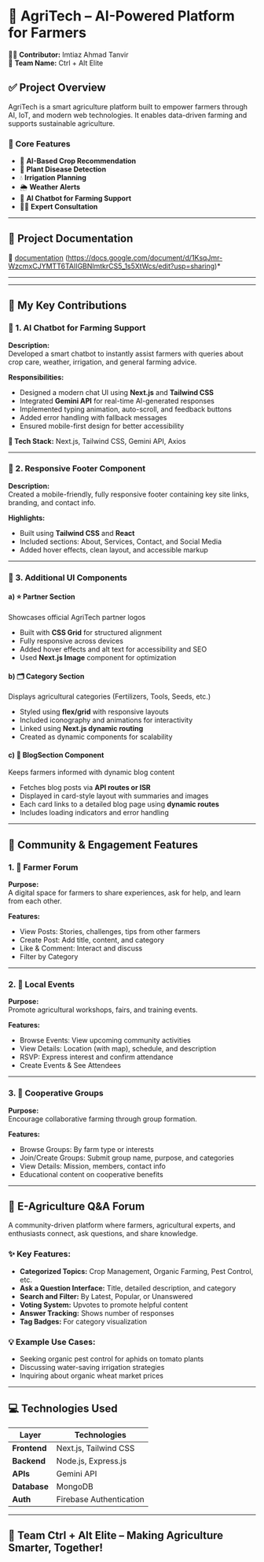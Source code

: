 # 🌱 AgriTech – AI-Powered Platform for Farmers

👨‍💻 **Contributor:** Imtiaz Ahmad Tanvir  
🧠 **Team Name:** Ctrl + Alt Elite  

## ✅ Project Overview
AgriTech is a smart agriculture platform built to empower farmers through AI, IoT, and modern web technologies. It enables data-driven farming and supports sustainable agriculture.

### 🌟 Core Features
- 🌾 **AI-Based Crop Recommendation**
- 🦠 **Plant Disease Detection**
- 💧 **Irrigation Planning**
- 🌦️ **Weather Alerts**
- 🤖 **AI Chatbot for Farming Support**
- 👨‍🌾 **Expert Consultation**

---

## 🚀 Project Documentation

🔗 [documentation](#) (https://docs.google.com/document/d/1KsqJmr-WzcmxCJYMTT6TAIIGBNlmtkrCS5_1s5XtWcs/edit?usp=sharing)*

---
---

## 🚀 My Key Contributions

### 🔹 1. AI Chatbot for Farming Support
**Description:**  
Developed a smart chatbot to instantly assist farmers with queries about crop care, weather, irrigation, and general farming advice.

**Responsibilities:**
- Designed a modern chat UI using **Next.js** and **Tailwind CSS**
- Integrated **Gemini API** for real-time AI-generated responses
- Implemented typing animation, auto-scroll, and feedback buttons
- Added error handling with fallback messages
- Ensured mobile-first design for better accessibility

**🔧 Tech Stack:** Next.js, Tailwind CSS, Gemini API, Axios

---

### 🔹 2. Responsive Footer Component
**Description:**  
Created a mobile-friendly, fully responsive footer containing key site links, branding, and contact info.

**Highlights:**
- Built using **Tailwind CSS** and **React**
- Included sections: About, Services, Contact, and Social Media
- Added hover effects, clean layout, and accessible markup

---

### 🔹 3. Additional UI Components

#### a) ⭐ Partner Section
Showcases official AgriTech partner logos
- Built with **CSS Grid** for structured alignment
- Fully responsive across devices
- Added hover effects and alt text for accessibility and SEO
- Used **Next.js Image** component for optimization

#### b) 🗂️ Category Section
Displays agricultural categories (Fertilizers, Tools, Seeds, etc.)
- Styled using **flex/grid** with responsive layouts
- Included iconography and animations for interactivity
- Linked using **Next.js dynamic routing**
- Created as dynamic components for scalability

#### c) 📰 BlogSection Component
Keeps farmers informed with dynamic blog content
- Fetches blog posts via **API routes or ISR**
- Displayed in card-style layout with summaries and images
- Each card links to a detailed blog page using **dynamic routes**
- Includes loading indicators and error handling

---

## 🧩 Community & Engagement Features

### 1. 🌾 Farmer Forum
**Purpose:**  
A digital space for farmers to share experiences, ask for help, and learn from each other.

**Features:**
- View Posts: Stories, challenges, tips from other farmers
- Create Post: Add title, content, and category
- Like & Comment: Interact and discuss
- Filter by Category

---

### 2. 📅 Local Events
**Purpose:**  
Promote agricultural workshops, fairs, and training events.

**Features:**
- Browse Events: View upcoming community activities
- View Details: Location (with map), schedule, and description
- RSVP: Express interest and confirm attendance
- Create Events & See Attendees

---

### 3. 🤝 Cooperative Groups
**Purpose:**  
Encourage collaborative farming through group formation.

**Features:**
- Browse Groups: By farm type or interests
- Join/Create Groups: Submit group name, purpose, and categories
- View Details: Mission, members, contact info
- Educational content on cooperative benefits

---

## 🌾 E-Agriculture Q&A Forum

A community-driven platform where farmers, agricultural experts, and enthusiasts connect, ask questions, and share knowledge.

### ✨ Key Features:
- **Categorized Topics:** Crop Management, Organic Farming, Pest Control, etc.
- **Ask a Question Interface:** Title, detailed description, and category
- **Search and Filter:** By Latest, Popular, or Unanswered
- **Voting System:** Upvotes to promote helpful content
- **Answer Tracking:** Shows number of responses
- **Tag Badges:** For category visualization

### 💡 Example Use Cases:
- Seeking organic pest control for aphids on tomato plants
- Discussing water-saving irrigation strategies
- Inquiring about organic wheat market prices

---

## 💻 Technologies Used

| Layer         | Technologies                          |
|---------------|----------------------------------------|
| **Frontend**  | Next.js, Tailwind CSS                 |
| **Backend**   | Node.js, Express.js                   |
| **APIs**      | Gemini API                            |
| **Database**  | MongoDB                               |
| **Auth**      | Firebase Authentication               |

---

## 🙌 Team Ctrl + Alt Elite – Making Agriculture Smarter, Together!
